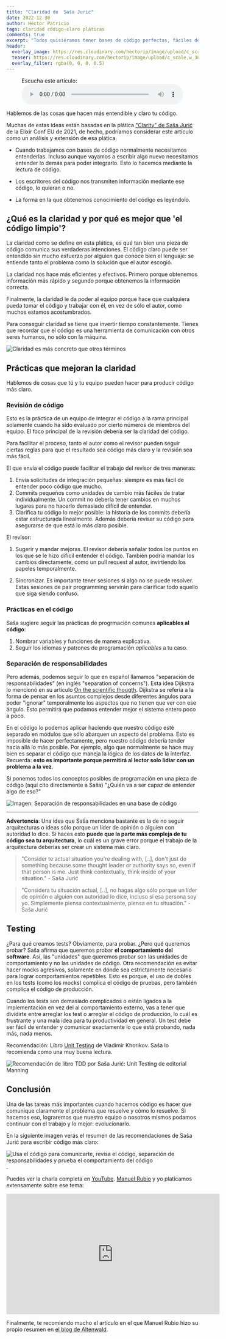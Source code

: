 ```yaml
---
title: "Claridad de  Saša Jurić"
date: 2022-12-30
author: Héctor Patricio
tags: claridad código-claro pláticas
comments: true
excerpt: "Todos quisiéramos tener bases de código perfectas, fáciles de mantener y totalmente claras. Esto es casi imposible, pero podemos acercarnos. Vemos cómo."
header:
  overlay_image: https://res.cloudinary.com/hectorip/image/upload/c_scale,w_1200/v1672204121/ivan-bandura-8VePVILfCKU-unsplash_bhsnsa.jpg
  teaser: https://res.cloudinary.com/hectorip/image/upload/c_scale,w_300/v1672204121/ivan-bandura-8VePVILfCKU-unsplash_bhsnsa.jpg
  overlay_filter: rgba(0, 0, 0, 0.5)
---
```



<figure>
    <figcaption class="caption-audio">Escucha este artículo:</figcaption>
    <audio style="width: 100%;"
        controls
        src="https://res.cloudinary.com/hectorip/video/upload/v1672460944/clarity-2_vrm0vk.wav">
            <a href="https://res.cloudinary.com/hectorip/video/upload/v1672460944/clarity-2_vrm0vk.wav">
                Descargar audio
            </a>
    </audio>
</figure>

Hablemos de las cosas que hacen más entendible y claro tu código.

Muchas de estas ideas están basadas en la plática ["Clarity" de Saša Jurić](https://www.youtube.com/watch?v=6sNmJtoKDCo) de la Elixir Conf EU de 2021, de hecho, podríamos considerar este artículo como un análisis y extensión de esa plática.

- Cuando trabajamos con bases de código normalmente necesitamos entenderlas. Incluso aunque vayamos a escribir algo nuevo necesitamos entender lo demás para poder integrarlo. Esto lo hacemos mediante la lectura de código.

- Los escritores del código nos transmiten información mediante ese código, lo quieran o no.

- La forma en la que obtenemos conocimiento del código es leyéndolo.

## ¿Qué es la claridad y por qué es mejor que 'el código limpio'?

La claridad como se define en esta plática, es qué tan bien una pieza de código comunica sus verdaderas intenciones. El código claro puede ser entendido sin mucho esfuerzo por alguien que conoce bien el lenguaje: se entiende tanto el problema como la solución que el autor escogió.

La claridad nos hace más eficientes y efectivos. Primero porque obtenemos información más rápido y segundo porque obtenemos la información correcta.

Finalmente, la claridad le da poder al equipo porque hace que cualquiera pueda tomar el código y trabajar con él, en vez de sólo el autor, como muchos estamos acostumbrados.

Para conseguir claridad se tiene que invertir tiempo constantemente. Tienes que recordar que el código es una herramienta de comunicación con otros seres humanos, no sólo con la máquina.

![Claridad es más concreto que otros términos](https://res.cloudinary.com/hectorip/image/upload/c_scale,w_800/v1672409158/Screen_Shot_2022-12-28_at_9.37.57_aje64x.png)

## Prácticas que mejoran la claridad

Hablemos de cosas que tú y tu equipo pueden hacer para producir código más claro.

### Revisión de código

Esto es la práctica de un equipo de integrar el código a la rama principal solamente cuando ha sido evaluado por cierto números de miembros del equipo. El foco principal de la revisión debería ser la claridad del código.

Para facilitar el proceso, tanto el autor como el revisor pueden seguir ciertas reglas para que el resultado sea código más claro y la revisión sea más fácil.

El que envía el código puede facilitar el trabajo del revisor de tres maneras:

1. Envía solicitudes de integración pequeñas: siempre es más fácil de entender poco código que mucho.
2. Commits pequeños como unidades de cambio más fáciles de tratar individualmente. Un commit no debería tener cambios en muchos lugares para no hacerlo demasiado difícil de entender.
3. Clarifica tu código lo mejor posible: la historia de los commits debería estar estructurada linealmente. Además debería revisar su código para asegurarse de que está lo más claro posible.

El revisor:

1. Sugerir y mandar mejoras. El revisor debería señalar todos los puntos en los que se le hizo difícil entender el código. También podría mandar los cambios directamente, como un pull request al autor, invirtiendo los papeles temporalmente.

2. Sincronizar. Es importante tener sesiones si algo no se puede resolver. Estas sesiones de pair programming servirán para clarificar todo aquello que siga siendo confuso.

### Prácticas en el código

Saša sugiere seguir las prácticas de progrmación comunes **aplicables al código**:

1. Nombrar variables y funciones de manera explicativa.
2. Seguir los idiomas y patrones de programación _aplicables_ a tu caso.

### Separación de responsabilidades

Pero además, podemos seguir lo que en español llamamos "separación de responsabilidades" (en inglés "separation of concerns"). Esta idea Dijkstra lo mencionó en su artículo [On the scientific thougth](https://www.cs.utexas.edu/users/EWD/transcriptions/EWD04xx/EWD447.html). Dijkstra se refería a la forma de pensar en los asuntos complejos desde diferentes ángulos para poder "ignorar" temporalmente los aspectos que no tienen que ver con ese ángulo. Esto permitirá que podamos entender mejor el sistema entero poco a poco.

En el código lo podemos aplicar haciendo que nuestro código esté separado en módulos que sólo abarquen un aspecto del problema. Esto es imposible de hacer perfectamente, pero nuestro código debería tender hacia allá lo más posible. Por ejemplo, algo que normalmente se hace muy bien es separar el código que maneja la lógica de los datos de la interfaz. Recuerda: **esto es importante porque permitirá al lector solo lidiar con un problema a la vez**.

Si ponemos todos los conceptos posibles de programación en una pieza de código (aquí cito directamente a Saša) "¿Quién va a ser capaz de entender algo de eso?"

![Imagen: Separación de responsabilidades en una base de código](https://res.cloudinary.com/hectorip/image/upload/c_scale,w_800/v1672409162/Screen_Shot_2022-12-30_at_8.05.42_ycvhe7.png)

---

**Advertencia**: Una idea que Saša menciona bastante es la de no seguir arquitecturas o ideas sólo porque un líder de opinión o alguien con autoridad lo dice. Si haces esto **puede que la parte más compleja de tu código sea tu arquitectura**, lo cuál es un grave error porque el trabajo de la arquitectura deberías ser crear un sistema más claro.

> "Consider te actual situation you're dealing with, [..], don't just do something because some thought leader or authority says so, even if that person is me. Just think contextually, think inside of your situation." - Saša Jurić

> "Considera tu situación actual, [..], no hagas algo sólo porque un líder de opinión o alguien con autoridad lo dice, incluso si esa persona soy yo. Simplemente piensa contextualmente, piensa en tu situación." - Saša Jurić

## Testing

¿Para qué creamos tests? Obviamente, para probar. ¿Pero qué queremos probar? Saša afirma que queremos probar **el comportamiento del software**. Así, las "unidades" que queremos probar son las unidades de comportamiento y no las unidades de código. Otra recomendación es evitar hacer mocks agresivos, solamente en dónde sea estrictamente necesario para lograr comportamientos repetibles. Esto es porque, el uso de dobles en los tests (como los mocks) complica el código de pruebas, pero también complica el código de producción.

Cuando los tests son demasiado complicados o están ligados a la implementación en vez del al comportamiento externo, vas a tener que dividirte entre arreglar los test o arreglar el código de producción, lo cuál es frustrante y una mala idea para tu productividad en general. Un test debe ser fácil de entender y comunicar exactamente lo que está probando, nada más, nada menos.

Recomendación: Libro [Unit Testing](https://www.manning.com/books/unit-testing) de Vladimir Khorikov. Saša lo recomienda como una muy buena lectura.

![Recomendación de libro TDD por Saša Jurić: Unit Testing de editorial Manning](https://res.cloudinary.com/hectorip/image/upload/c_scale,w_800/v1672450947/Screen_Shot_2022-12-30_at_12.03.25_nedtbg.png)

## Conclusión

Una de las tareas más importantes cuando hacemos código es hacer que comunique claramente el problema que resuelve y cómo lo resuelve. Si hacemos eso, lograremos que nuestro equipo o nosotros mismos podamos continuar con el trabajo y lo mejor: evolucionarlo.

En la siguiente imagen verás el resumen de las recomendaciones de Saša Jurić para escribir código más claro:

![Usa el código para comunicarte, revisa el código, separación de responsabilidades y prueba el comportamiento del código](https://res.cloudinary.com/hectorip/image/upload/c_scale,w_800/v1672450967/Screen_Shot_2022-12-30_at_18.48.20_hekzsv.png).

Puedes ver la charla completa en [YouTube](https://www.youtube.com/watch?v=6sNmJtoKDCo). [Manuel Rubio](https://twitter.com/mronerlang) y yo platicamos extensamente sobre ese tema:

<iframe width="560" height="315" src="https://www.youtube.com/embed/Gswx3ko3A_E" title="YouTube video player" frameborder="0" allow="accelerometer; autoplay; clipboard-write; encrypted-media; gyroscope; picture-in-picture" allowfullscreen></iframe>

Finalmente, te recomiendo mucho el artículo en el que Manuel Rubio hizo su propio resumen en [el blog de Altenwald](https://altenwald.org/2021/09/27/claridad/).
